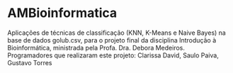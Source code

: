 # AMBioinformatica
Aplicações de técnicas de classificação (KNN, K-Means e Naive Bayes) na base de dados golub.csv, para o projeto final da disciplina Introdução à Bioinformática, ministrada pela Profa. Dra. Debora Medeiros.
Programadores que realizaram este projeto:
Clarissa David,
Saulo Paiva,
Gustavo Torres
